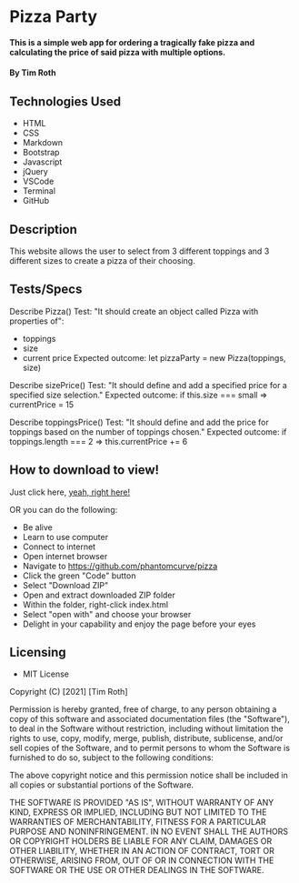 # Pizza Party

#### This is a simple web app for ordering a tragically fake pizza and calculating the price of said pizza with multiple options.

#### By Tim Roth

## Technologies Used

* HTML
* CSS
* Markdown
* Bootstrap
* Javascript
* jQuery
* VSCode
* Terminal
* GitHub

## Description

This website allows the user to select from 3 different toppings and 3 different sizes to create a pizza of their choosing.

## Tests/Specs

Describe Pizza()
Test: "It should create an object called Pizza with properties of":
* toppings
* size
* current price
Expected outcome: let pizzaParty = new Pizza(toppings, size)

Describe sizePrice()
Test: "It should define and add a specified price for a specified size selection."
Expected outcome: if this.size === small => currentPrice = 15

Describe toppingsPrice()
Test: "It should define and add the price for toppings based on the number of toppings chosen."
Expected outcome: if toppings.length === 2 => this.currentPrice += 6

## How to download to view!

Just click here, [yeah, right here!](https://phantomcurve.github.io/pizza/)

OR you can do the following:

* Be alive
* Learn to use computer
* Connect to internet
* Open internet browser
* Navigate to https://github.com/phantomcurve/pizza
* Click the green "Code" button
* Select "Download ZIP"
* Open and extract downloaded ZIP folder
* Within the folder, right-click index.html
* Select "open with" and choose your browser
* Delight in your capability and enjoy the page before your eyes

## Licensing

* MIT License 

Copyright (C) [2021] [Tim Roth]

Permission is hereby granted, free of charge, to any person obtaining
a copy of this software and associated documentation files (the
"Software"), to deal in the Software without restriction, including
without limitation the rights to use, copy, modify, merge, publish,
distribute, sublicense, and/or sell copies of the Software, and to
permit persons to whom the Software is furnished to do so, subject to
the following conditions:

The above copyright notice and this permission notice shall be
included in all copies or substantial portions of the Software.

THE SOFTWARE IS PROVIDED "AS IS", WITHOUT WARRANTY OF ANY KIND,
EXPRESS OR IMPLIED, INCLUDING BUT NOT LIMITED TO THE WARRANTIES OF
MERCHANTABILITY, FITNESS FOR A PARTICULAR PURPOSE AND
NONINFRINGEMENT. IN NO EVENT SHALL THE AUTHORS OR COPYRIGHT HOLDERS BE
LIABLE FOR ANY CLAIM, DAMAGES OR OTHER LIABILITY, WHETHER IN AN ACTION
OF CONTRACT, TORT OR OTHERWISE, ARISING FROM, OUT OF OR IN CONNECTION
WITH THE SOFTWARE OR THE USE OR OTHER DEALINGS IN THE SOFTWARE.